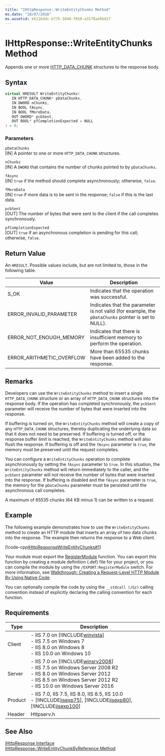 ```yaml
---
title: "IHttpResponse::WriteEntityChunks Method"
ms.date: "10/07/2016"
ms.assetid: e511b4dc-b775-3d48-f850-a3178ae6bd17
---
```

# IHttpResponse::WriteEntityChunks Method
Appends one or more [HTTP_DATA_CHUNK](https://go.microsoft.com/fwlink/?LinkId=56011) structures to the response body.  
  
## Syntax  
  
```cpp  
virtual HRESULT WriteEntityChunks(  
   IN HTTP_DATA_CHUNK* pDataChunks,  
   IN DWORD nChunks,  
   IN BOOL fAsync,  
   IN BOOL fMoreData,  
   OUT DWORD* pcbSent,  
   OUT BOOL* pfCompletionExpected = NULL  
) = 0;  
```  
  
### Parameters  
 `pDataChunks`  
 [IN] A pointer to one or more `HTTP_DATA_CHUNK` structures.  
  
 `nChunks`  
 [IN] A `DWORD` that contains the number of chunks pointed to by `pDataChunks`.  
  
 `fAsync`  
 [IN] `true` if the method should complete asynchronously; otherwise, `false`.  
  
 `fMoreData`  
 [IN] `true` if more data is to be sent in the response; `false` if this is the last data.  
  
 `pcbSent`  
 [OUT] The number of bytes that were sent to the client if the call completes synchronously.  
  
 `pfCompletionExpected`  
 [OUT] `true` if an asynchronous completion is pending for this call; otherwise, `false`.  
  
## Return Value  
 An `HRESULT`. Possible values include, but are not limited to, those in the following table.  
  
|Value|Description|  
|-----------|-----------------|  
|S_OK|Indicates that the operation was successful.|  
|ERROR_INVALID_PARAMETER|Indicates that the parameter is not valid (for example, the `pDataChunks` pointer is set to NULL).|  
|ERROR_NOT_ENOUGH_MEMORY|Indicates that there is insufficient memory to perform the operation.|  
|ERROR_ARITHMETIC_OVERFLOW|More than 65535 chunks have been added to the response.|  
  
## Remarks  
 Developers can use the `WriteEntityChunks` method to insert a single `HTTP_DATA_CHUNK` structure or an array of `HTTP_DATA_CHUNK` structures into the response body. If the operation has completed synchronously, the `pcbSent` parameter will receive the number of bytes that were inserted into the response.  
  
 If buffering is turned on, the `WriteEntityChunks` method will create a copy of any `HTTP_DATA_CHUNK` structures, thereby duplicating the underlying data so that it does not need to be preserved. If buffering is turned off, or the response buffer limit is reached, the `WriteEntityChunks` method will also flush the response. If buffering is off and the `fAsync` parameter is `true`, the memory must be preserved until the request completes.  
  
 You can configure a `WriteEntityChunks` operation to complete asynchronously by setting the `fAsync` parameter to `true`. In this situation, the `WriteEntityChunks` method will return immediately to the caller, and the `pcbSent` parameter will not receive the number of bytes that were inserted into the response. If buffering is disabled and the `fAsync` parameter is `true`, the memory for the `pDataChunks` parameter must be persisted until the asynchronous call completes.  
  
 A maximum of 65535 chunks (64 KB minus 1) can be written to a request.  
  
## Example  
 The following example demonstrates how to use the `WriteEntityChunks` method to create an HTTP module that inserts an array of two data chunks into the response. The example then returns the response to a Web client.  
  
 [!code-cpp[IHttpResponseWriteEntityChunks#1](../../../samples/snippets/cpp/VS_Snippets_IIS/IIS7/IHttpResponseWriteEntityChunks/cpp/IHttpResponseWriteEntityChunks.cpp#1)]  
  
 Your module must export the [RegisterModule](../../web-development-reference/native-code-api-reference/pfn-registermodule-function.md) function. You can export this function by creating a module definition (.def) file for your project, or you can compile the module by using the `/EXPORT:RegisterModule` switch. For more information, see [Walkthrough: Creating a Request-Level HTTP Module By Using Native Code](../../web-development-reference/native-code-development-overview/walkthrough-creating-a-request-level-http-module-by-using-native-code.md).  
  
 You can optionally compile the code by using the `__stdcall (/Gz)` calling convention instead of explicitly declaring the calling convention for each function.  
  
## Requirements  
  
|Type|Description|  
|----------|-----------------|  
|Client|-   IIS 7.0 on [!INCLUDE[winvista](../../wmi-provider/includes/winvista-md.md)]<br />-   IIS 7.5 on Windows 7<br />-   IIS 8.0 on Windows 8<br />-   IIS 10.0 on Windows 10|  
|Server|-   IIS 7.0 on [!INCLUDE[winsrv2008](../../wmi-provider/includes/winsrv2008-md.md)]<br />-   IIS 7.5 on Windows Server 2008 R2<br />-   IIS 8.0 on Windows Server 2012<br />-   IIS 8.5 on Windows Server 2012 R2<br />-   IIS 10.0 on Windows Server 2016|  
|Product|-   IIS 7.0, IIS 7.5, IIS 8.0, IIS 8.5, IIS 10.0<br />-   [!INCLUDE[iisexp75](../../web-development-reference/native-code-api-reference/includes/iisexp75-md.md)], [!INCLUDE[iisexp80](../../web-development-reference/native-code-api-reference/includes/iisexp80-md.md)], [!INCLUDE[iisexp100](../../web-development-reference/native-code-api-reference/includes/iisexp100-md.md)]|  
|Header|Httpserv.h|  
  
## See Also  
 [IHttpResponse Interface](../../web-development-reference/native-code-api-reference/ihttpresponse-interface.md)   
 [IHttpResponse::WriteEntityChunkByReference Method](../../web-development-reference/native-code-api-reference/ihttpresponse-writeentitychunkbyreference-method.md)